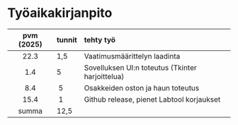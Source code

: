 # Työaikakirjanpito

| pvm (2025) | tunnit | tehty työ                                        |
| :--------: | :----- | :----------------------------------------------- |
|    22.3    | 1,5    | Vaatimusmäärittelyn laadinta                     |
|    1.4     | 5      | Sovelluksen UI:n toteutus (Tkinter harjoittelua) |
|    8.4     |  5     | Osakkeiden oston ja haun toteutus                |
|    15.4    |  1     | Github release, pienet Labtool korjaukset        |
|   summa    | 12,5   |                                                  |
